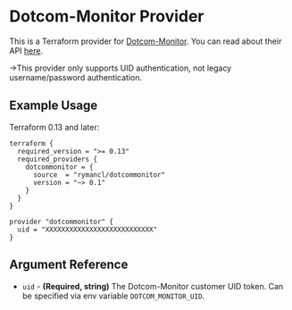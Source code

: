 # Dotcom-Monitor Provider
This is a Terraform provider for [Dotcom-Monitor](https://www.dotcom-monitor.com). You can read about their API [here](https://wiki.dotcom-monitor.com/knowledge-base/getting-started-with-the-api/).

->This provider only supports UID authentication, not legacy username/password authentication.

## Example Usage
Terraform 0.13 and later:
```hcl
terraform {
  required_version = ">= 0.13"
  required_providers {
    dotcommonitor = {
      source  = "rymancl/dotcommonitor"
      version = "~> 0.1"
    }
  }
}

provider "dotcommonitor" {
  uid = "XXXXXXXXXXXXXXXXXXXXXXXXXXX"
}
```

## Argument Reference
* `uid` - **(Required, string)** The Dotcom-Monitor customer UID token. Can be specified via env variable `DOTCOM_MONITOR_UID`.
